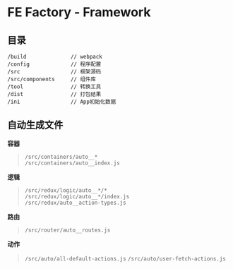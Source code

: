 # FE Factory - Framework

## 目录

```
/build              // webpack
/config             // 程序配置
/src                // 框架源码
/src/components     // 组件库
/tool               // 转换工具
/dist               // 打包结果
/ini                // App初始化数据
```

## 自动生成文件

**容器**

>```/src/containers/auto__*``` </br>
>```/src/containers/auto__index.js```

**逻辑**

> ```/src/redux/logic/auto__*/*```</br>
> ```/src/redux/logic/auto__*/index.js```</br>
> ```/src/redux/auto__action-types.js```

**路由**

> ```/src/router/auto__routes.js```

**动作**

> ```/src/auto/all-default-actions.js```
> ```/src/auto/user-fetch-actions.js```
